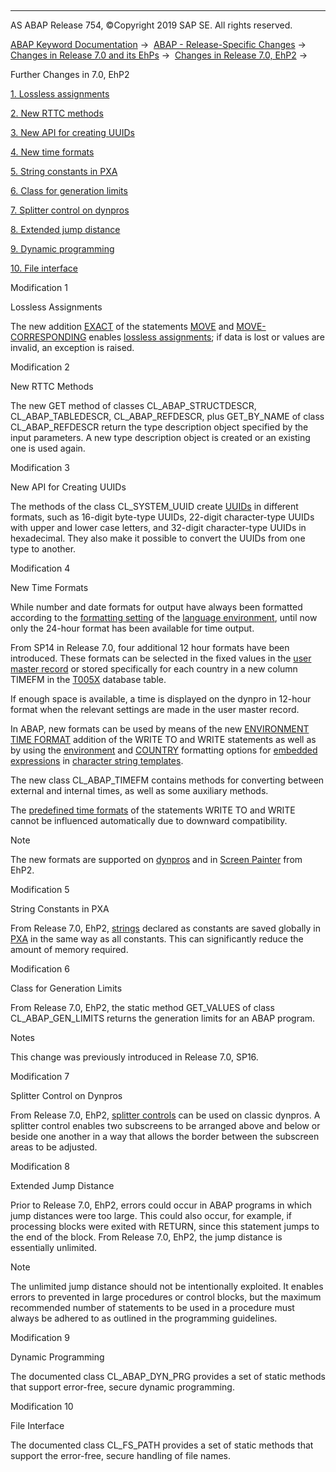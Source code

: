   

* * *

AS ABAP Release 754, ©Copyright 2019 SAP SE. All rights reserved.

[ABAP Keyword Documentation](https://help.sap.com/doc/abapdocu_754_index_htm/7.54/en-US/abenabap.htm) →  [ABAP - Release-Specific Changes](https://help.sap.com/doc/abapdocu_754_index_htm/7.54/en-US/abennews.htm) →  [Changes in Release 7.0 and its EhPs](https://help.sap.com/doc/abapdocu_754_index_htm/7.54/en-US/abennews-70_ehps.htm) →  [Changes in Release 7.0, EhP2](https://help.sap.com/doc/abapdocu_754_index_htm/7.54/en-US/abennews-71.htm) → 

Further Changes in 7.0, EhP2

[1\. Lossless assignments](#!ABAP_MODIFICATION_1@1@)

[2\. New RTTC methods](#!ABAP_MODIFICATION_2@2@)

[3\. New API for creating UUIDs](#!ABAP_MODIFICATION_3@3@)

[4\. New time formats](#!ABAP_MODIFICATION_4@4@)

[5\. String constants in PXA](#!ABAP_MODIFICATION_5@5@)

[6\. Class for generation limits](#!ABAP_MODIFICATION_6@6@)

[7\. Splitter control on dynpros](#!ABAP_MODIFICATION_7@7@)

[8\. Extended jump distance](#!ABAP_MODIFICATION_8@8@)

[9\. Dynamic programming](#!ABAP_MODIFICATION_9@9@)

[10\. File interface](#!ABAP_MODIFICATION_10@10@)

Modification 1

Lossless Assignments

The new addition [EXACT](https://help.sap.com/doc/abapdocu_754_index_htm/7.54/en-US/abapmove_exact.htm) of the statements [MOVE](https://help.sap.com/doc/abapdocu_754_index_htm/7.54/en-US/abapmove_obs.htm) and [MOVE-CORRESPONDING](https://help.sap.com/doc/abapdocu_754_index_htm/7.54/en-US/abapmove-corresponding.htm) enables [lossless assignments](https://help.sap.com/doc/abapdocu_754_index_htm/7.54/en-US/abenlossless_assignment_glosry.htm "Glossary Entry"); if data is lost or values are invalid, an exception is raised.

Modification 2

New RTTC Methods

The new GET method of classes CL\_ABAP\_STRUCTDESCR, CL\_ABAP\_TABLEDESCR, CL\_ABAP\_REFDESCR, plus GET\_BY\_NAME of class CL\_ABAP\_REFDESCR return the type description object specified by the input parameters. A new type description object is created or an existing one is used again.

Modification 3

New API for Creating UUIDs

The methods of the class CL\_SYSTEM\_UUID create [UUIDs](https://help.sap.com/doc/abapdocu_754_index_htm/7.54/en-US/abenuuid_glosry.htm "Glossary Entry") in different formats, such as 16-digit byte-type UUIDs, 22-digit character-type UUIDs with upper and lower case letters, and 32-digit character-type UUIDs in hexadecimal. They also make it possible to convert the UUIDs from one type to another.

Modification 4

New Time Formats

While number and date formats for output have always been formatted according to the [formatting setting](https://help.sap.com/doc/abapdocu_754_index_htm/7.54/en-US/abencountry.htm) of the [language environment](https://help.sap.com/doc/abapdocu_754_index_htm/7.54/en-US/abenlanguage_environment_glosry.htm "Glossary Entry"), until now only the 24-hour format has been available for time output.

From SP14 in Release 7.0, four additional 12 hour formats have been introduced. These formats can be selected in the fixed values in the [user master record](https://help.sap.com/doc/abapdocu_754_index_htm/7.54/en-US/abenuser_master_record_glosry.htm "Glossary Entry") or stored specifically for each country in a new column TIMEFM in the [T005X](https://help.sap.com/doc/abapdocu_754_index_htm/7.54/en-US/abencountry_formats.htm) database table.

If enough space is available, a time is displayed on the dynpro in 12-hour format when the relevant settings are made in the user master record.

In ABAP, new formats can be used by means of the new [ENVIRONMENT TIME FORMAT](https://help.sap.com/doc/abapdocu_754_index_htm/7.54/en-US/abapwrite_to_options.htm) addition of the WRITE TO and WRITE statements as well as by using the [environment](https://help.sap.com/doc/abapdocu_754_index_htm/7.54/en-US/abapcompute_string_format_options.htm) and [COUNTRY](https://help.sap.com/doc/abapdocu_754_index_htm/7.54/en-US/abapcompute_string_format_options.htm) formatting options for [embedded expressions](https://help.sap.com/doc/abapdocu_754_index_htm/7.54/en-US/abenstring_templates_expressions.htm) in [character string templates](https://help.sap.com/doc/abapdocu_754_index_htm/7.54/en-US/abenstring_template_glosry.htm "Glossary Entry").

The new class CL\_ABAP\_TIMEFM contains methods for converting between external and internal times, as well as some auxiliary methods.

The [predefined time formats](https://help.sap.com/doc/abapdocu_754_index_htm/7.54/en-US/abenwrite_formats.htm) of the statements WRITE TO and WRITE cannot be influenced automatically due to downward compatibility.

Note

The new formats are supported on [dynpros](https://help.sap.com/doc/abapdocu_754_index_htm/7.54/en-US/abendynpro_glosry.htm "Glossary Entry") and in [Screen Painter](https://help.sap.com/doc/abapdocu_754_index_htm/7.54/en-US/abenscreen_painter_glosry.htm "Glossary Entry") from EhP2.

Modification 5

String Constants in PXA

From Release 7.0, EhP2, [strings](https://help.sap.com/doc/abapdocu_754_index_htm/7.54/en-US/abenstring_glosry.htm "Glossary Entry") declared as constants are saved globally in [PXA](https://help.sap.com/doc/abapdocu_754_index_htm/7.54/en-US/abenpxa_glosry.htm "Glossary Entry") in the same way as all constants. This can significantly reduce the amount of memory required.

Modification 6

Class for Generation Limits

From Release 7.0, EhP2, the static method GET\_VALUES of class CL\_ABAP\_GEN\_LIMITS returns the generation limits for an ABAP program.

Notes

This change was previously introduced in Release 7.0, SP16.

Modification 7

Splitter Control on Dynpros

From Release 7.0, EhP2, [splitter controls](https://help.sap.com/doc/abapdocu_754_index_htm/7.54/en-US/abendynp_splitter_control_spcl.htm) can be used on classic dynpros. A splitter control enables two subscreens to be arranged above and below or beside one another in a way that allows the border between the subscreen areas to be adjusted.

Modification 8

Extended Jump Distance

Prior to Release 7.0, EhP2, errors could occur in ABAP programs in which jump distances were too large. This could also occur, for example, if processing blocks were exited with RETURN, since this statement jumps to the end of the block. From Release 7.0, EhP2, the jump distance is essentially unlimited.

Note

The unlimited jump distance should not be intentionally exploited. It enables errors to prevented in large procedures or control blocks, but the maximum recommended number of statements to be used in a procedure must always be adhered to as outlined in the programming guidelines.

Modification 9

Dynamic Programming

The documented class CL\_ABAP\_DYN\_PRG provides a set of static methods that support error-free, secure dynamic programming.

Modification 10

File Interface

The documented class CL\_FS\_PATH provides a set of static methods that support the error-free, secure handling of file names.